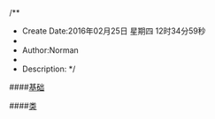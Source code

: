 /**
* Create Date:2016年02月25日 星期四 12时34分59秒
* 
* Author:Norman
* 
* Description: 
*/

####[基础](./basis/)

####[类](./class/)


